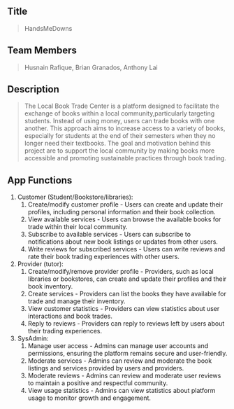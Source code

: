 ## Title
> HandsMeDowns

## Team Members
>Husnain Rafique, Brian Granados,  Anthony Lai

## Description 
> The Local Book Trade Center is a platform designed to facilitate the exchange of books 
within a local community,particularly targeting students. Instead of using money, users can 
trade books with one another. This approach aims to increase access to a variety of books, 
especially for students at the end of their semesters when they no longer need their textbooks. 
The goal and motivation behind this project are to support the local community by making books 
more accessible and promoting sustainable practices through book trading.

## App Functions
1. Customer (Student/Bookstore/libraries):
    1. Create/modify customer profile - Users can create and update their profiles, including personal information and their book collection.
    2. View available services - Users can browse the available books for trade within their local community.
    3. Subscribe to available services - Users can subscribe to notifications about new book listings or updates from other users.
    4. Write reviews for subscribed services - Users can write reviews and rate their book trading experiences with other users.
2. Provider (tutor):
    1. Create/modify/remove provider profile - Providers, such as local libraries or bookstores, can create and update their profiles and their book inventory.
    2. Create services - Providers can list the books they have available for trade and manage their inventory.
    3. View customer statistics - Providers can view statistics about user interactions and book trades.
    4. Reply to reviews - Providers can reply to reviews left by users about their trading experiences.
3. SysAdmin:
    1. Manage user access - Admins can manage user accounts and permissions, ensuring the platform remains secure and user-friendly.
    2. Moderate services - Admins can review and moderate the book listings and services provided by users and providers.
    3. Moderate reviews - Admins can review and moderate user reviews to maintain a positive and respectful community.
    4. View usage statistics - Admins can view statistics about platform usage to monitor growth and engagement.
